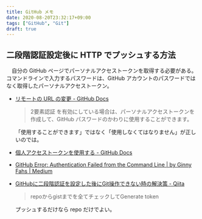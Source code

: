 ```yaml
---
title: GitHub メモ
date: 2020-08-20T23:32:17+09:00
tags: ["GitHub", "Git"]
draft: true
---
```


## 二段階認証設定後に HTTP でプッシュする方法

　自分の GitHub ページでパーソナルアクセストークンを取得する必要がある。
コマンドラインで入力するパスワードは、GitHub アカウントのパスワードではなく取得したパーソナルアクセストークン。

- [リモートの URL の変更 - GitHub Docs](https://docs.github.com/ja/github/using-git/changing-a-remotes-url#switching-remote-urls-from-ssh-to-https)
    > 2要素認証 を有効にしている場合は、パーソナルアクセストークンを作成して、GitHub パスワードのかわりに使用することができます。

    「使用することができます」ではなく「使用しなくてはなりません」が正しいのでは。
    
- [個人アクセストークンを使用する - GitHub Docs](https://docs.github.com/ja/github/authenticating-to-github/creating-a-personal-access-token)

- [GitHub Error: Authentication Failed from the Command Line | by Ginny Fahs | Medium](https://medium.com/@ginnyfahs/github-error-authentication-failed-from-command-line-3a545bfd0ca8)

- [GitHubに二段階認証を設定した後にGit操作できない時の解決策 - Qiita](https://qiita.com/kitoko552/items/3f45de6c876c638b690d)

    > repoからgistまでを全てチェックしてGenerate token

    プッシュするだけなら repo だけでよい。
